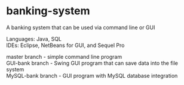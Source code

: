 # banking-system
A banking system that can be used via command line or GUI

Languages: Java, SQL  
IDEs: Eclipse, NetBeans for GUI, and Sequel Pro

master branch - simple command line program  
GUI-bank branch - Swing GUI program that can save data into the file system  
MySQL-bank branch - GUI program with MySQL database integration  
